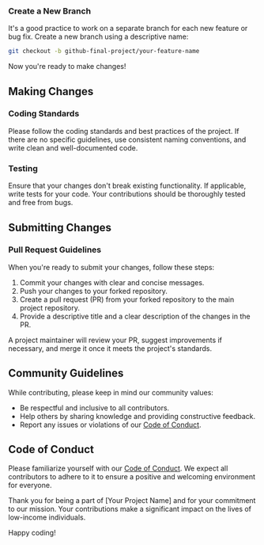 
### Create a New Branch

It's a good practice to work on a separate branch for each new feature or bug fix. Create a new branch using a descriptive name:

```sh
git checkout -b github-final-project/your-feature-name
```

Now you're ready to make changes!

## Making Changes

### Coding Standards

Please follow the coding standards and best practices of the project. If there are no specific guidelines, use consistent naming conventions, and write clean and well-documented code.

### Testing

Ensure that your changes don't break existing functionality. If applicable, write tests for your code. Your contributions should be thoroughly tested and free from bugs.

## Submitting Changes

### Pull Request Guidelines

When you're ready to submit your changes, follow these steps:

1. Commit your changes with clear and concise messages.
2. Push your changes to your forked repository.
3. Create a pull request (PR) from your forked repository to the main project repository.
4. Provide a descriptive title and a clear description of the changes in the PR.

A project maintainer will review your PR, suggest improvements if necessary, and merge it once it meets the project's standards.

## Community Guidelines

While contributing, please keep in mind our community values:

- Be respectful and inclusive to all contributors.
- Help others by sharing knowledge and providing constructive feedback.
- Report any issues or violations of our [Code of Conduct](CODE_OF_CONDUCT.md).

## Code of Conduct

Please familiarize yourself with our [Code of Conduct](CODE_OF_CONDUCT.md). We expect all contributors to adhere to it to ensure a positive and welcoming environment for everyone.

Thank you for being a part of [Your Project Name] and for your commitment to our mission. Your contributions make a significant impact on the lives of low-income individuals.

Happy coding!
```
